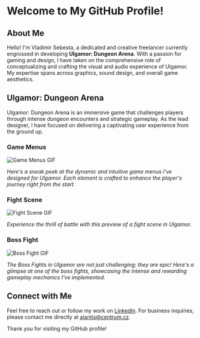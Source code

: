 # Welcome to My GitHub Profile!

## About Me
Hello! I'm Vladimir Sebesta, a dedicated and creative freelancer currently engrossed in developing **Ulgamor: Dungeon Arena**. With a passion for gaming and design, I have taken on the comprehensive role of conceptualizing and crafting the visual and audio experience of Ulgamor. My expertise spans across graphics, sound design, and overall game aesthetics.

## Ulgamor: Dungeon Arena
Ulgamor: Dungeon Arena is an immersive game that challenges players through intense dungeon encounters and strategic gameplay. As the lead designer, I have focused on delivering a captivating user experience from the ground up.

### Game Menus
![Game Menus GIF](https://github.com/Sergeras/Sergeras/assets/41525257/3a4a034c-16fc-4773-b144-3fc2ab8047fd)

*Here's a sneak peek at the dynamic and intuitive game menus I've designed for Ulgamor. Each element is crafted to enhance the player's journey right from the start.*

### Fight Scene
![Fight Scene GIF](https://github.com/Sergeras/Sergeras/assets/41525257/af600b3e-4336-4209-8375-2b504e5360df)

*Experience the thrill of battle with this preview of a fight scene in Ulgamor.*

### Boss Fight
![Boss Fight GIF](https://github.com/Sergeras/Sergeras/assets/41525257/a089b835-a7d7-4e1c-a881-072f458e0e5c)

*The Boss Fights in Ulgamor are not just challenging; they are epic! Here's a glimpse at one of the boss fights, showcasing the intense and rewarding gameplay mechanics I've implemented.*

## Connect with Me
Feel free to reach out or follow my work on [LinkedIn](https://www.linkedin.com/in/vladimir-sebesta-29753b179/). For business inquiries, please contact me directly at ajantis@centrum.cz.

Thank you for visiting my GitHub profile!
